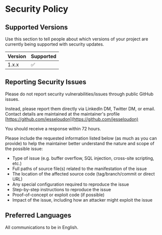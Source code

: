 # Security Policy

## Supported Versions

Use this section to tell people about which versions of your project are
currently being supported with security updates.

| Version | Supported          |
| ------- | ------------------ |
| 1.x.x   | :white_check_mark: |

## Reporting Security Issues

Please do not report security vulnerabilities/issues through public GitHub issues.

Instead, please report them directly via LinkedIn DM, Twitter DM, or email. Contact details are maintained at the maintainer's profile [https://github.com/jesseloudon](https://github.com/jesseloudon)

You should receive a response within 72 hours.

Please include the requested information listed below (as much as you can provide) to help the maintainer better understand the nature and scope of the possible issue:

* Type of issue (e.g. buffer overflow, SQL injection, cross-site scripting, etc.)
* Full paths of source file(s) related to the manifestation of the issue
* The location of the affected source code (tag/branch/commit or direct URL)
* Any special configuration required to reproduce the issue
* Step-by-step instructions to reproduce the issue
* Proof-of-concept or exploit code (if possible)
* Impact of the issue, including how an attacker might exploit the issue

## Preferred Languages
All communications to be in English.
